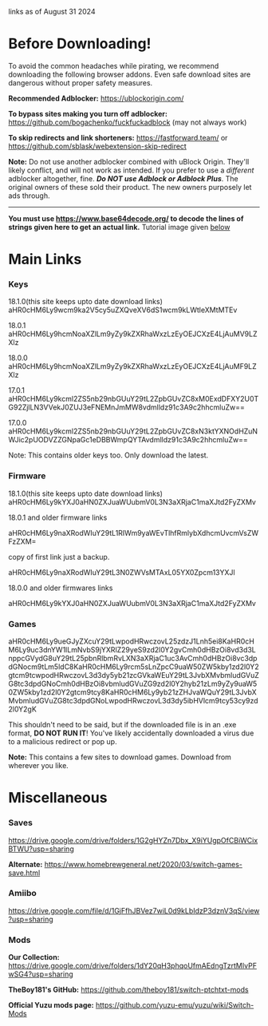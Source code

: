 links as of August 31 2024
# Before Downloading!

To avoid the common headaches while pirating, we recommend downloading the following browser addons. Even safe download sites are dangerous without proper safety measures.

**Recommended Adblocker:** https://ublockorigin.com/

**To bypass sites making you turn off adblocker:** https://github.com/bogachenko/fuckfuckadblock (may not always work)

**To skip redirects and link shorteners:** https://fastforward.team/ or https://github.com/sblask/webextension-skip-redirect

**Note:** Do not use another adblocker combined with uBlock Origin. They'll likely conflict, and will not work as intended. If you prefer to use a *different* adblocker altogether, fine. ***Do NOT use Adblock or Adblock Plus***. The original owners of these sold their product. The new owners purposely let ads through. 

* * *

**You must use https://www.base64decode.org/ to decode the lines of strings given here to get an actual link.** Tutorial image given [below](https://github.com/Abd-007/Switch-Emulators-Guide/blob/main/Links.md#tutorial-image-for-decoding)

# Main Links 

### Keys
18.1.0(this site keeps upto date download links)
aHR0cHM6Ly9wcm9ka2V5cy5uZXQveXV6dS1wcm9kLWtleXMtMTEv

18.0.1
aHR0cHM6Ly9hcmNoaXZlLm9yZy9kZXRhaWxzLzEyOEJCXzE4LjAuMV9LZXlz

18.0.0 aHR0cHM6Ly9hcmNoaXZlLm9yZy9kZXRhaWxzLzEyOEJCXzE4LjAuMF9LZXlz

17.0.1 aHR0cHM6Ly9kcml2ZS5nb29nbGUuY29tL2ZpbGUvZC8xM0ExdDFXY2U0TG92ZjlLN3VVekJ0ZUJ3eFNEMnJmMW8vdmlldz91c3A9c2hhcmluZw==

17.0.0 aHR0cHM6Ly9kcml2ZS5nb29nbGUuY29tL2ZpbGUvZC8xN3ktYXNOdHZuNWJic2pUODVZZGNpaGc1eDBBWmpQYTAvdmlldz91c3A9c2hhcmluZw==

Note: This contains older keys too. Only download the latest.

### Firmware
18.1.0(this site keeps upto date download links)
aHR0cHM6Ly9kYXJ0aHN0ZXJuaWUubmV0L3N3aXRjaC1maXJtd2FyZXMv

18.0.1 and older firmware links

aHR0cHM6Ly9naXRodWIuY29tL1RIWm9yaWEvTlhfRmlybXdhcmUvcmVsZWFzZXM=

copy of first link just a backup.

aHR0cHM6Ly9naXRodWIuY29tL3N0ZWVsMTAxL05YX0Zpcm13YXJl

18.0.0 and older firmwares links

aHR0cHM6Ly9kYXJ0aHN0ZXJuaWUubmV0L3N3aXRjaC1maXJtd2FyZXMv

### Games

aHR0cHM6Ly9ueGJyZXcuY29tLwpodHRwczovL25zdzJ1Lnh5ei8KaHR0cHM6Ly9uc3dnYW1lLmNvbS9jYXRlZ29yeS9zd2l0Y2gvCmh0dHBzOi8vd3d3LnppcGVydG8uY29tL25pbnRlbmRvLXN3aXRjaC1uc3AvCmh0dHBzOi8vc3dpdGNocm9tLm5ldC8KaHR0cHM6Ly9rcm5sLnZpcC9uaW50ZW5kby1zd2l0Y2gtcm9tcwpodHRwczovL3d3dy5yb21zcGVkaWEuY29tL3JvbXMvbmludGVuZG8tc3dpdGNoCmh0dHBzOi8vbmludGVuZG9zd2l0Y2hyb21zLm9yZy9uaW50ZW5kby1zd2l0Y2gtcm9tcy8KaHR0cHM6Ly9yb21zZHJvaWQuY29tL3JvbXMvbmludGVuZG8tc3dpdGNoLwpodHRwczovL3d3dy5ibHVlcm9tcy53cy9zd2l0Y2gK

This shouldn't need to be said, but if the downloaded file is in an .exe format, **DO NOT RUN IT**! You've likely accidentally downloaded a virus due to a malicious redirect or pop up.

**Note:** This contains a few sites to download games. Download from wherever you like. 

# Miscellaneous

### Saves

https://drive.google.com/drive/folders/1G2gHYZn7Dbx_X9iYUgpOfCBiWCixBTWU?usp=sharing

**Alternate:** https://www.homebrewgeneral.net/2020/03/switch-games-save.html

### Amiibo

https://drive.google.com/file/d/1GjFfhJBVez7wiL0d9kLbIdzP3dznV3qS/view?usp=sharing

### Mods

**Our Collection:** https://drive.google.com/drive/folders/1dY20qH3phqoUfmAEdngTzrtMIvPFwSG4?usp=sharing

**TheBoy181's GitHub:** https://github.com/theboy181/switch-ptchtxt-mods

**Official Yuzu mods page:** https://github.com/yuzu-emu/yuzu/wiki/Switch-Mods

